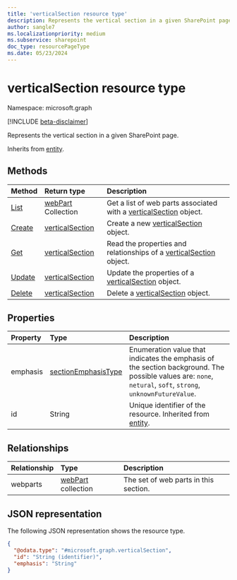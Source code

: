 ```yaml
---
title: 'verticalSection resource type'
description: Represents the vertical section in a given SharePoint page.
author: sangle7
ms.localizationpriority: medium
ms.subservice: sharepoint
doc_type: resourcePageType
ms.date: 05/23/2024
---
```


# verticalSection resource type

Namespace: microsoft.graph

[!INCLUDE [beta-disclaimer](../../includes/beta-disclaimer.md)]

Represents the vertical section in a given SharePoint page.

Inherits from [entity](../resources/entity.md).

## Methods

| Method                                               | Return type                                        | Description                                                                                           |
| :--------------------------------------------------- | :------------------------------------------------- | :---------------------------------------------------------------------------------------------------- |
| [List](../api/webpart-list.md)              | [webPart](../resources/webPart.md) Collection      | Get a list of web parts associated with a [verticalSection](../resources/verticalSection.md) object.  |
| [Create](../api/sitepage-post-verticalsection.md)    | [verticalSection](../resources/verticalsection.md)            | Create a new [verticalSection](../resources/verticalsection.md) object. |
| [Get](../api/verticalsection-get.md) | [verticalSection](../resources/verticalsection.md) | Read the properties and relationships of a [verticalSection](../resources/verticalsection.md) object. |
| [Update](../api/verticalsection-update.md)    | [verticalSection](../resources/verticalsection.md)            | Update the properties of a [verticalSection](../resources/verticalsection.md) object. |
| [Delete](../api/verticalsection-delete.md)    | [verticalSection](../resources/verticalsection.md)            | Delete a [verticalSection](../resources/verticalsection.md) object. |

## Properties

| Property | Type                                                                                | Description                                                                                                                                                  |
| :------- | :---------------------------------------------------------------------------------- | :----------------------------------------------------------------------------------------------------------------------------------------------------------- |
| emphasis | [sectionEmphasisType](../resources/horizontalsection.md#sectionemphasistype-values) | Enumeration value that indicates the emphasis of the section background. The possible values are: `none`, `netural`, `soft`, `strong`, `unknownFutureValue`. |
| id       | String                                                                              | Unique identifier of the resource. Inherited from [entity](../resources/entity.md).                                                                          |

## Relationships

| Relationship | Type                                          | Description                           |
| :----------- | :-------------------------------------------- | :------------------------------------ |
| webparts     | [webPart](../resources/webpart.md) collection | The set of web parts in this section. |

## JSON representation

The following JSON representation shows the resource type.

<!-- {
  "blockType": "resource",
  "keyProperty": "id",
  "@odata.type": "microsoft.graph.verticalSection",
  "baseType": "microsoft.graph.entity",
  "openType": false
}
-->

```json
{
  "@odata.type": "#microsoft.graph.verticalSection",
  "id": "String (identifier)",
  "emphasis": "String"
}
```
